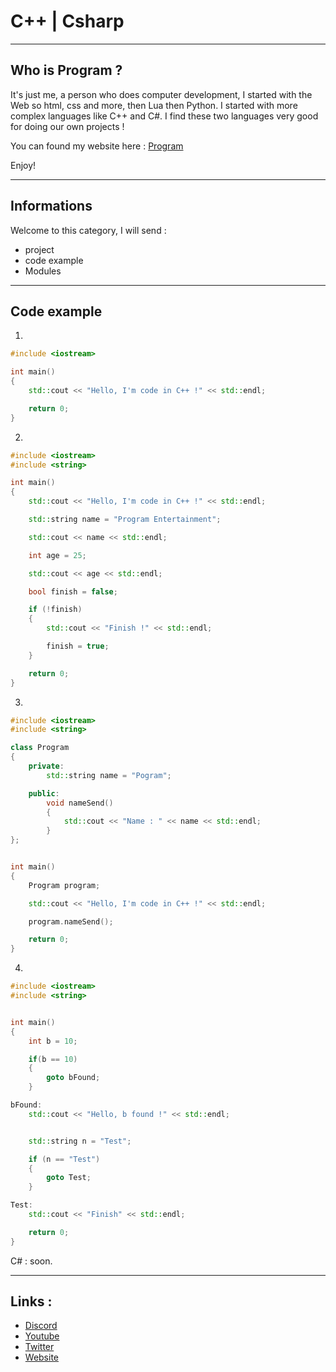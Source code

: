 # C++ | Csharp

--------------------------------------------------

## Who is Program ?


It's just me, a person who does computer development, I started with the Web so html, css and more, then Lua then Python.
I started with more complex languages like C++ and C#.
I find these two languages very good for doing our own projects ! 


You can found my website here : [Program](https://program132.github.io/ "Program")


Enjoy!

--------------------------------------------------



## Informations

Welcome to this category, I will send : 

* project
* code example
* Modules



--------------------------------------------------


## Code example 

1.

```c++
#include <iostream>

int main()
{
	std::cout << "Hello, I'm code in C++ !" << std::endl;

	return 0;
}
```

2.

```c++
#include <iostream>
#include <string>

int main()
{
	std::cout << "Hello, I'm code in C++ !" << std::endl;

	std::string name = "Program Entertainment";

	std::cout << name << std::endl;

	int age = 25;

	std::cout << age << std::endl;

	bool finish = false;

	if (!finish)
	{
		std::cout << "Finish !" << std::endl;

		finish = true;
	}

	return 0;
}
```

3.

```c++
#include <iostream>
#include <string>

class Program
{
	private:
		std::string name = "Pogram";

	public:
		void nameSend()
		{
			std::cout << "Name : " << name << std::endl;
		}
};


int main()
{
	Program program;

	std::cout << "Hello, I'm code in C++ !" << std::endl;

	program.nameSend();

	return 0;
}
```


4.
```c++
#include <iostream>
#include <string>


int main()
{
	int b = 10;

	if(b == 10)
	{
		goto bFound;
	}

bFound:
	std::cout << "Hello, b found !" << std::endl;


	std::string n = "Test";

	if (n == "Test")
	{
		goto Test;
	}

Test:
	std::cout << "Finish" << std::endl;

	return 0;
}
```



C# : soon.



--------------------------------------------------


## Links : 

* [Discord](https://discord.gg/dkkPWZmS92 "Program Entertainment | Server Discord")
* [Youtube](https://www.youtube.com/channel/UCIp6bK6Jmtdk4IL-CZPVWgw "Program Entertainment | Youtube")
* [Twitter](https://twitter.com/ScriptingbeyRBX "Program Entertainment | Twitter")
* [Website](https://program132.github.io/ "Program | Website")